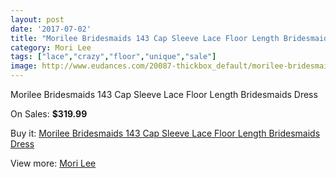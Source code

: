 ```yaml
---
layout: post
date: '2017-07-02'
title: "Morilee Bridesmaids 143 Cap Sleeve Lace Floor Length Bridesmaids Dress"
category: Mori Lee
tags: ["lace","crazy","floor","unique","sale"]
image: http://www.eudances.com/20087-thickbox_default/morilee-bridesmaids-143-cap-sleeve-lace-floor-length-bridesmaids-dress.jpg
---
```

Morilee Bridesmaids 143 Cap Sleeve Lace Floor Length Bridesmaids Dress

On Sales: **$319.99**
<a href="https://www.eudances.com/en/mori-lee/6016-morilee-bridesmaids-143-cap-sleeve-lace-floor-length-bridesmaids-dress.html"><amp-img layout="responsive" width="600" height="600" src="//www.eudances.com/20087-thickbox_default/morilee-bridesmaids-143-cap-sleeve-lace-floor-length-bridesmaids-dress.jpg" alt="Morilee Bridesmaids 143 Cap Sleeve Lace Floor Length Bridesmaids Dress 0" /></a>
<a href="https://www.eudances.com/en/mori-lee/6016-morilee-bridesmaids-143-cap-sleeve-lace-floor-length-bridesmaids-dress.html"><amp-img layout="responsive" width="600" height="600" src="//www.eudances.com/20090-thickbox_default/morilee-bridesmaids-143-cap-sleeve-lace-floor-length-bridesmaids-dress.jpg" alt="Morilee Bridesmaids 143 Cap Sleeve Lace Floor Length Bridesmaids Dress 1" /></a>
<a href="https://www.eudances.com/en/mori-lee/6016-morilee-bridesmaids-143-cap-sleeve-lace-floor-length-bridesmaids-dress.html"><amp-img layout="responsive" width="600" height="600" src="//www.eudances.com/20089-thickbox_default/morilee-bridesmaids-143-cap-sleeve-lace-floor-length-bridesmaids-dress.jpg" alt="Morilee Bridesmaids 143 Cap Sleeve Lace Floor Length Bridesmaids Dress 2" /></a>
<a href="https://www.eudances.com/en/mori-lee/6016-morilee-bridesmaids-143-cap-sleeve-lace-floor-length-bridesmaids-dress.html"><amp-img layout="responsive" width="600" height="600" src="//www.eudances.com/20088-thickbox_default/morilee-bridesmaids-143-cap-sleeve-lace-floor-length-bridesmaids-dress.jpg" alt="Morilee Bridesmaids 143 Cap Sleeve Lace Floor Length Bridesmaids Dress 3" /></a>

Buy it: [Morilee Bridesmaids 143 Cap Sleeve Lace Floor Length Bridesmaids Dress](https://www.eudances.com/en/mori-lee/6016-morilee-bridesmaids-143-cap-sleeve-lace-floor-length-bridesmaids-dress.html "Morilee Bridesmaids 143 Cap Sleeve Lace Floor Length Bridesmaids Dress")

View more: [Mori Lee](https://www.eudances.com/en/65-mori-lee "Mori Lee")